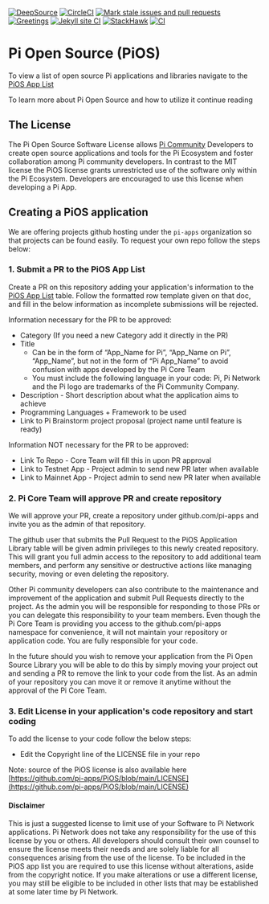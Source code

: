 [![DeepSource](https://app.deepsource.com/gh/KOSASIH/PiOS.svg/?label=active+issues&show_trend=true&token=7-fXzifFMBakeNdH5u3ywvAy)](https://app.deepsource.com/gh/KOSASIH/PiOS/)
[![CircleCI](https://dl.circleci.com/status-badge/img/gh/KOSASIH/PiOS/tree/main.svg?style=svg)](https://dl.circleci.com/status-badge/redirect/gh/KOSASIH/PiOS/tree/main)
[![Mark stale issues and pull requests](https://github.com/KOSASIH/PiOS/actions/workflows/stale.yml/badge.svg)](https://github.com/KOSASIH/PiOS/actions/workflows/stale.yml)
[![Greetings](https://github.com/KOSASIH/PiOS/actions/workflows/greetings.yml/badge.svg)](https://github.com/KOSASIH/PiOS/actions/workflows/greetings.yml)
[![Jekyll site CI](https://github.com/KOSASIH/PiOS/actions/workflows/jekyll-docker.yml/badge.svg)](https://github.com/KOSASIH/PiOS/actions/workflows/jekyll-docker.yml)
[![StackHawk](https://github.com/KOSASIH/PiOS/actions/workflows/stackhawk.yml/badge.svg)](https://github.com/KOSASIH/PiOS/actions/workflows/stackhawk.yml)
[![CI](https://github.com/KOSASIH/PiOS/actions/workflows/blank.yml/badge.svg)](https://github.com/KOSASIH/PiOS/actions/workflows/blank.yml)

# Pi Open Source (PiOS)

To view a list of open source Pi applications and libraries navigate to the [PiOS App List](/list.md)

To learn more about Pi Open Source and how to utilize it continue reading

## The License

The Pi Open Source Software License allows [Pi Community](https://minepi.com) Developers to create open source applications and tools for the Pi Ecosystem and foster collaboration among Pi community developers. In contrast to the MIT license the PiOS license grants unrestricted use of the software only within the Pi Ecosystem. Developers are encouraged to use this license when developing a Pi App.

## Creating a PiOS application

We are offering projects github hosting under the `pi-apps` organization so that projects can be found easily. To request your own repo follow the steps below:

### 1. Submit a PR to the PiOS App List

Create a PR on this repository adding your application's information to the [PiOS App List](/list.md) table. Follow the formatted row template given on that doc, and fill in the below information as incomplete submissions will be rejected.

Information necessary for the PR to be approved:

- Category (If you need a new Category add it directly in the PR)
- Title
  - Can be in the form of “App_Name for Pi”, “App_Name on Pi”, “App_Name”, but not in the form of “Pi App_Name”
    to avoid confusion with apps developed by the Pi Core Team
  - You must include the following language in your code: Pi, Pi Network and the Pi logo are trademarks of the Pi Community Company.
- Description - Short description about what the application aims to achieve
- Programming Languages + Framework to be used
- Link to Pi Brainstorm project proposal (project name until feature is ready)

Information NOT necessary for the PR to be approved:

- Link To Repo - Core Team will fill this in upon PR approval
- Link to Testnet App - Project admin to send new PR later when available
- Link to Mainnet App - Project admin to send new PR later when available

### 2. Pi Core Team will approve PR and create repository

We will approve your PR, create a repository under github.com/pi-apps and invite you as the admin of that repository.

The github user that submits the Pull Request to the PiOS Application Library table will be given admin privileges to this newly created repository. This will grant you full admin access to the repository to add additional team members, and perform any sensitive or destructive actions like managing security, moving or even deleting the repository.

Other Pi community developers can also contribute to the maintenance and improvement of the application and submit Pull Requests directly to the project. As the admin you will be responsible for responding to those PRs or you can delegate this responsibility to your team members. Even though the Pi Core Team is providing you access to the github.com/pi-apps namespace for convenience, it will not maintain your repository or application code. You are fully responsible for your code.

In the future should you wish to remove your application from the Pi Open Source Library you will be able to do this by simply moving your project out and sending a PR to remove the link to your code from the list. As an admin of your repository you can move it or remove it anytime without the approval of the Pi Core Team.

### 3. Edit License in your application's code repository and start coding

To add the license to your code follow the below steps:

- Edit the Copyright line of the LICENSE file in your repo

Note: source of the PiOS license is also available here [https://github.com/pi-apps/PiOS/blob/main/LICENSE](https://github.com/pi-apps/PiOS/blob/main/LICENSE)

#### Disclaimer

This is just a suggested license to limit use of your Software to Pi Network applications. Pi Network does not take any responsibility for the use of this license by you or others. All developers should consult their own counsel to ensure the license meets their needs and are solely liable for all consequences arising from the use of the license. To be included in the PiOS app list you are required to use this license without alterations, aside from the copyright notice. If you make alterations or use a different license, you may still be eligible to be included in other lists that may be established at some later time by Pi Network.
